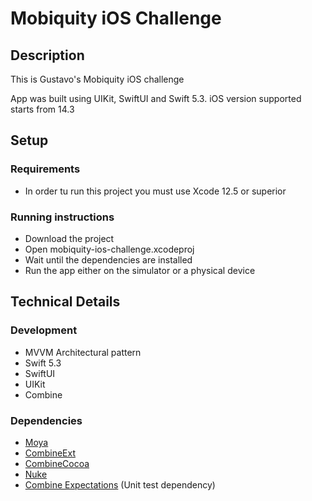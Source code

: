 # Mobiquity iOS Challenge

## Description
This is Gustavo's Mobiquity iOS challenge

App was built using UIKit, SwiftUI and Swift 5.3. iOS version supported starts from 14.3

## Setup

### Requirements
 - In order tu run this project you must use Xcode 12.5 or superior

 ### Running instructions
 - Download the project
 - Open mobiquity-ios-challenge.xcodeproj
 - Wait until the dependencies are installed
 - Run the app either on the simulator or a physical device

 ## Technical Details

 ### Development

 - MVVM Architectural pattern
 - Swift 5.3
 - SwiftUI
 - UIKit
 - Combine

 ### Dependencies
 - [Moya](https://github.com/Moya/Moya)
 - [CombineExt](https://github.com/CombineCommunity/CombineExt)
 - [CombineCocoa](https://github.com/CombineCommunity/CombineCocoa)
 - [Nuke](https://github.com/kean/Nuke)
 - [Combine Expectations](https://github.com/groue/CombineExpectations) (Unit test dependency)
